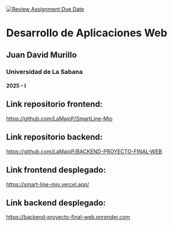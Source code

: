[![Review Assignment Due Date](https://classroom.github.com/assets/deadline-readme-button-22041afd0340ce965d47ae6ef1cefeee28c7c493a6346c4f15d667ab976d596c.svg)](https://classroom.github.com/a/rwvtBPU9)
# Desarrollo de Aplicaciones Web
## Juan David Murillo
### Universidad de La Sabana
#### 2025 - I


## Link repositorio frontend: 
https://github.com/LaMajoP/SmartLine-Mio
## Link repositorio backend: 
https://github.com/LaMajoP/BACKEND-PROYECTO-FINAL-WEB
## Link frontend desplegado:
https://smart-line-mio.vercel.app/
## Link backend desplegado:
https://backend-proyecto-final-web.onrender.com
